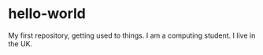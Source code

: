 # hello-world
My first repository, getting used to things.
I am a computing student. I live in the UK.
